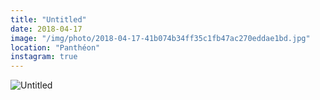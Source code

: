```yaml
---
title: "Untitled"
date: 2018-04-17
image: "/img/photo/2018-04-17-41b074b34ff35c1fb47ac270eddae1bd.jpg"
location: "Panthéon"
instagram: true
---
```


![Untitled](/img/photo/2018-04-17-41b074b34ff35c1fb47ac270eddae1bd.jpg)
